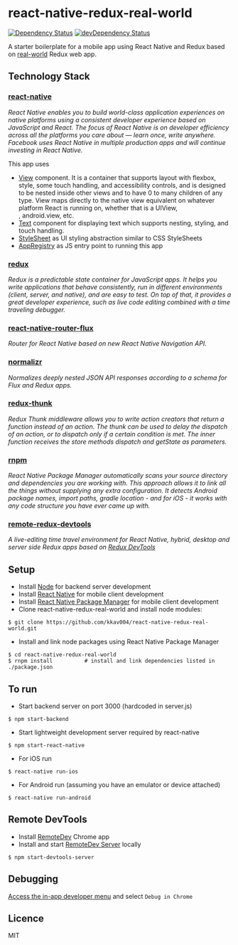 # react-native-redux-real-world

[![Dependency Status](https://david-dm.org/kkav004/react-native-redux-real-world.svg?style=flat)](https://david-dm.org/kkav004/react-native-redux-real-world)
[![devDependency Status](https://david-dm.org/kkav004/react-native-redux-real-world/dev-status.svg?style=flat)](https://david-dm.org/kkav004/react-native-redux-real-world#info=devDependencies)

A starter boilerplate for a mobile app using React Native and Redux based on [real-world](https://github.com/reactjs/redux/tree/master/examples/real-world) Redux web app.

## Technology Stack
### [react-native](https://facebook.github.io/react-native/)
*React Native enables you to build world-class application experiences on native platforms using a consistent developer experience based on JavaScript and React. The focus of React Native is on developer efficiency across all the platforms you care about — learn once, write anywhere. Facebook uses React Native in multiple production apps and will continue investing in React Native.*

This app uses
- [View](https://facebook.github.io/react-native/docs/view.html) component. It is a container that supports layout with flexbox, style, some touch handling, and accessibility controls, and is designed to be nested inside other views and to have 0 to many children of any type. View maps directly to the native view equivalent on whatever platform React is running on, whether that is a UIView, <div>, android.view, etc.
- [Text](https://facebook.github.io/react-native/docs/text.html) component for displaying text which supports nesting, styling, and touch handling.
- [StyleSheet](http://facebook.github.io/react-native/docs/stylesheet.html) as UI styling abstraction similar to CSS StyleSheets
- [AppRegistry](http://facebook.github.io/react-native/docs/appregistry.html) as JS entry point to running this app

### [redux](http://rackt.github.io/redux/index.html)
*Redux is a predictable state container for JavaScript apps.
It helps you write applications that behave consistently, run in different environments (client, server, and native), and are easy to test. On top of that, it provides a great developer experience, such as live code editing combined with a time traveling debugger.*

### [react-native-router-flux](https://github.com/aksonov/react-native-router-flux)
*Router for React Native based on new React Native Navigation API.*

### [normalizr](https://github.com/gaearon/normalizr)
*Normalizes deeply nested JSON API responses according to a schema for Flux and Redux apps.*

### [redux-thunk](https://github.com/gaearon/redux-thunk)
*Redux Thunk middleware allows you to write action creators that return a function instead of an action. The thunk can be used to delay the dispatch of an action, or to dispatch only if a certain condition is met. The inner function receives the store methods dispatch and getState as parameters.*

### [rnpm](https://github.com/rnpm/rnpm)
*React Native Package Manager automatically scans your source directory and dependencies you are working with. This approach allows it to link all the things without supplying any extra configuration. It detects Android package names, import paths, gradle location - and for iOS - it works with any code structure you have ever came up with.*

### [remote-redux-devtools](https://github.com/zalmoxisus/remote-redux-devtools)
*A live-editing time travel environment for React Native, hybrid, desktop and server side Redux apps based on [Redux DevTools](https://github.com/gaearon/redux-devtools)*

## Setup
- Install [Node](https://nodejs.org) for backend server development
- Install [React Native](http://facebook.github.io/react-native/docs/getting-started.html) for mobile client development
- Install [React Native Package Manager](https://github.com/rnpm/rnpm) for mobile client development
- Clone react-native-redux-real-world and install node modules:
```shell
$ git clone https://github.com/kkav004/react-native-redux-real-world.git
```
- Install and link node packages using React Native Package Manager
```shell
$ cd react-native-redux-real-world
$ rnpm install          # install and link dependencies listed in ./package.json
```

## To run
- Start backend server on port 3000 (hardcoded in server.js)
```shell
$ npm start-backend              
```
- Start lightweight development server required by react-native
```shell
$ npm start-react-native              
```
- For iOS run
```shell
$ react-native run-ios
```
- For Android run (assuming you have an emulator or device attached)
```shell
$ react-native run-android
```

## Remote DevTools
- Install [RemoteDev](https://chrome.google.com/webstore/detail/remotedev/faicmgpfiaijcedapokpbdejaodbelph) Chrome app
- Install and start [RemoteDev Server](https://github.com/zalmoxisus/remotedev-server) locally
```shell
$ npm start-devtools-server
```

## Debugging
[Access the in-app developer menu](https://facebook.github.io/react-native/docs/debugging.html) and select ``Debug in Chrome``

## Licence
MIT
